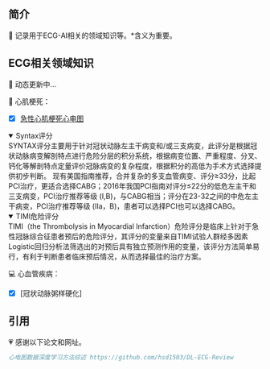 ##  简介

 🚀 记录用于ECG-AI相关的领域知识等。*含义为重要。

## ECG相关领域知识

📢 动态更新中...

📘 心肌梗死：

- [x] [急性心肌梗死心电图](https://www.aclsmedicaltraining.com/ecg-in-acute-myocardial-infarction/)
<details open>
 <summary>Syntax评分</summary>
   SYNTAX评分主要用于针对冠状动脉左主干病变和/或三支病变，此评分是根据冠状动脉病变解剖特点进行危险分层的积分系统，根据病变位置、严重程度、分叉、钙化等解剖特点定量评价冠脉病变的复杂程度，根据积分的高低为手术方式选择提供初步判断。
   现有美国指南推荐，合并复杂的多支血管病变、评分≥33分，比起PCI治疗，更适合选择CABG；2016年我国PCI指南对评分≤22分的低危左主干和三支病变，PCI治疗推荐等级 (I,B)，与CABG相当；评分在23-32之间的中危左主干病变，PCI治疗推荐等级 (IIa，B)，患者可以选择PCI也可以选择CABG。
</details>

<details open>
 <summary>TIMI危险评分</summary>
 TIMI（the Thrombolysis in Myocardial Infarction）危险评分是临床上针对于急性冠脉综合征患者预后的危险评分，其评分的变量来自TIMI试验人群经多因素Logistic回归分析法筛选出的对预后具有独立预测作用的变量，该评分方法简单易行，有利于判断患者临床预后情况，从而选择最佳的治疗方案。
</details>

💻 心血管疾病：
- [x] [冠状动脉粥样硬化]

## 引用

💗 感谢以下论文和网址。

```bibtex
心电图数据深度学习方法综述 https://github.com/hsd1503/DL-ECG-Review
```
